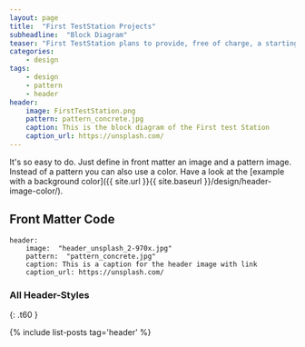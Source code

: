 ```yaml
---
layout: page
title:  "First TestStation Projects"
subheadline:  "Block Diagram"
teaser: "First TestStation plans to provide, free of charge, a starting test solution for testing electronic production boards or electronic systems."
categories:
    - design
tags:
    - design
    - pattern
    - header
header:
    image: FirstTestStation.png
    pattern: pattern_concrete.jpg
    caption: This is the block diagram of the First test Station
    caption_url: https://unsplash.com/
---
```

It's so easy to do. Just define in front matter an image and a pattern image. Instead of a pattern you can also use a color. Have a look at the [example with a background color]({{ site.url }}{{ site.baseurl }}/design/header-image-color/).
<!--more-->

## Front Matter Code

~~~
header:
    image:  "header_unsplash_2-970x.jpg"
    pattern:  "pattern_concrete.jpg"
    caption: This is a caption for the header image with link
    caption_url: https://unsplash.com/
~~~



### All Header-Styles 
{: .t60 }

{% include list-posts tag='header' %}
